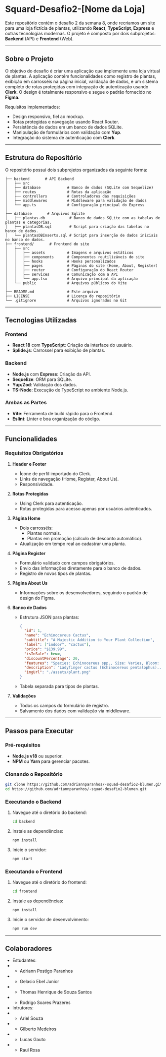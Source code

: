 # Squard-Desafio2-[Nome da Loja]

Este repositório contém o desafio 2 da semana 8, onde recriamos um site para uma loja fictícia de plantas, utilizando **React**, **TypeScript**, **Express** e outras tecnologias modernas. O projeto é composto por dois subprojetos: **Backend** (API) e **Frontend** (Web).

---

## **Sobre o Projeto**

O objetivo do desafio é criar uma aplicação que implemente uma loja virtual de plantas. A aplicação contém funcionalidades como registro de plantas, exibição em carrosséis na página inicial, validação de dados, e um sistema completo de rotas protegidas com integração de autenticação usando **Clerk**. O design é totalmente responsivo e segue o padrão fornecido no **Figma**.

Requisitos implementados:
- Design responsivo, fiel ao mockup.
- Rotas protegidas e navegação usando React Router.
- Persistência de dados em um banco de dados SQLite.
- Manipulação de formulários com validação com **Yup**.
- Integração do sistema de autenticação com **Clerk**.

---

## **Estrutura do Repositório**

O repositório possui dois subprojetos organizados da seguinte forma:

```plaintext
├── backend       # API Backend
│   ├── src
│   ├── database            # Banco de dados (SQLite com Sequelize)
│   ├── routes              # Rotas da aplicação
│   ├── controllers         # Controladores das requisições
│   ├── middlewares         # Middleware para validação de dados
│   └── app.ts              # Configuração principal do Express
│
├── database       # Arquivos Sqlite
│   ├── plantas.db           # Banco de dados SQLite com as tabelas de plantas e categorias.
│   ├── plantasDB.sql        # Script para criação das tabelas no banco de dados.
│   └── plantasDBInserts.sql # Script para inserção de dados iniciais no banco de dados.
├── frontend/       # Frontend do site
│   ├── src
│   │   ├── assets          # Imagens e arquivos estáticos
│   │   ├── components      # Componentes reutilizáveis do site
│   │   ├── hooks           # Hooks personalizados
│   │   ├── pages           # Páginas do site (Home, About, Register)
│   │   ├── router          # Configuração do React Router
│   │   ├── services        # Comunicação com a API
│   │   └── app.tsx         # Arquivo principal da aplicação
│   └── public              # Arquivos públicos do Vite
│
├── README.md               # Este arquivo
├── LICENSE                 # Licença do repositório
└── .gitignore              # Arquivos ignorados no Git
```

---

## **Tecnologias Utilizadas**

### **Frontend**
- **React 18** com **TypeScript**: Criação da interface do usuário.
- **Splide.js**: Carrossel para exibição de plantas.


### **Backend**
- **Node.js** com **Express**: Criação da API.
- **Sequelize**: ORM para SQLite.
- **Yup**/**Zod**: Validação dos dados.
- **TS-Node**: Execução de TypeScript no ambiente Node.js.

### **Ambas as Partes**
- **Vite**: Ferramenta de build rápido para o Frontend.
- **Eslint**: Linter e boa organização do código.

---

## **Funcionalidades**

### Requisitos Obrigatórios
1. **Header e Footer**
    - Ícone de perfil importado do Clerk.
    - Links de navegação (Home, Register, About Us).
    - Responsividade.

2. **Rotas Protegidas**
    - Using Clerk para autenticação.
    - Rotas protegidas para acesso apenas por usuários autenticados.

3. **Página Home**
    - Dois carrosséis:
        - Plantas normais.
        - Plantas em promoção (cálculo de desconto automático).
    - Atualização em tempo real ao cadastrar uma planta.

4. **Página Register**
    - Formulário validado com campos obrigatórios.
    - Envio das informações diretamente para o banco de dados.
    - Registro de novos tipos de plantas.

5. **Página About Us**
    - Informações sobre os desenvolvedores, seguindo o padrão de design do Figma.

6. **Banco de Dados**
    - Estrutura JSON para plantas:
      ```json
      {
        "id": 1,
        "name": "Echinocereus Cactus",
        "subtitle": "A Majestic Addition to Your Plant Collection",
        "label": ["indoor", "cactus"],
        "price": "$139.99",
        "isInSale": true,
        "discountPercentage": 20,
        "features": "Species: Echinocereus spp., Size: Varies, Bloom: ...",
        "description": "Ladyfinger cactus (Echinocereus pentalophus)...",
        "imgUrl": "./assets/plant.png"
      }
      ```
    - Tabela separada para tipos de plantas.

7. **Validações**
    - Todos os campos do formulário de registro.
    - Salvamento dos dados com validação via middleware.

---

## **Passos para Executar**

### **Pré-requisitos**
- **Node.js v18** ou superior.
- **NPM** ou **Yarn** para gerenciar pacotes.

### **Clonando o Repositório**
```bash
git clone https://github.com/adriannparanhos/-squad-desafio2-blumen.git
cd https://github.com/adriannparanhos/-squad-desafio2-blumen.git
```

### **Executando o Backend**
1. Navegue até o diretório do backend:
   ```bash
   cd backend
   ```
2. Instale as dependências:
   ```bash
   npm install
   ```
3. Inicie o servidor:
   ```bash
   npm start
   ```

### **Executando o Frontend**
1. Navegue até o diretório do frontend:
   ```bash
   cd frontend
   ```
2. Instale as dependências:
   ```bash
   npm install
   ```
3. Inicie o servidor de desenvolvimento:
   ```bash
   npm run dev
   ```

---

## **Colaboradores**
- Estudantes:
- - Adriann Postigo Paranhos
- - Gelasio Ebel Junior
- - Thomas Henrique de Souza Santos
- - Rodrigo Soares Prazeres
- Intrutores:
- - Ariel Souza
- - Gilberto Medeiros
- - Lucas Gauto
- - Raul Rosa